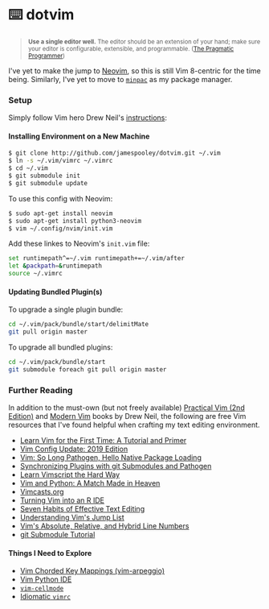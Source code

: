 # ⌨️ dotvim

> <sup>**Use a single editor well.** The editor should be an extension of your hand; make sure your editor is configurable, extensible, and programmable. ([The Pragmatic Programmer](https://pragprog.com/the-pragmatic-programmer/extracts/tips))</sup>

I've yet to make the jump to [Neovim](https://neovim.io/), so this is still Vim 8-centric for the time being.  Similarly, I've yet to move to
[`minpac`](http://vimcasts.org/episodes/minpac/) as my package manager.


### Setup

Simply follow Vim hero Drew Neil's [instructions](http://vimcasts.org/episodes/synchronizing-plugins-with-git-submodules-and-pathogen/):

#### Installing Environment on a New Machine

```bash
$ git clone http://github.com/jamespooley/dotvim.git ~/.vim
$ ln -s ~/.vim/vimrc ~/.vimrc
$ cd ~/.vim
$ git submodule init
$ git submodule update
```

To use this config with Neovim:

```bash
$ sudo apt-get install neovim
$ sudo apt-get install python3-neovim
$ vim ~/.config/nvim/init.vim
```

Add these linkes to Neovim's `init.vim` file:

```bash
set runtimepath^=~/.vim runtimepath+=~/.vim/after
let &packpath=&runtimepath
source ~/.vimrc
```

#### Updating Bundled Plugin(s)

To upgrade a single plugin bundle:

```bash
cd ~/.vim/pack/bundle/start/delimitMate
git pull origin master
```

To upgrade all bundled plugins:

```bash
cd ~/.vim/pack/bundle/start
git submodule foreach git pull origin master
```



### Further Reading

In addition to the must-own (but not freely available)
[Practical Vim (2nd Edition)](https://pragprog.com/book/dnvim2/practical-vim-second-edition) and
[Modern Vim](https://pragprog.com/book/modvim/modern-vim)
books by Drew Neil, the following are free Vim resources that I've found helpful
when crafting my text editing environment.

* [Learn Vim for the First Time: A Tutorial and Primer](https://danielmiessler.com/study/vim/)
* [Vim Config Update: 2019 Edition](https://danielmiessler.com/blog/vim-configuration-update-2019-version/)
* [Vim: So Long Pathogen, Hello Native Package Loading](https://shapeshed.com/vim-packages/)
* [Synchronizing Plugins with git Submodules and Pathogen](http://vimcasts.org/episodes/synchronizing-plugins-with-git-submodules-and-pathogen/)
* [Learn Vimscript the Hard Way](https://learnvimscriptthehardway.stevelosh.com/)
* [Vim and Python: A Match Made in Heaven](https://realpython.com/vim-and-python-a-match-made-in-heaven/)
* [Vimcasts.org](http://vimcasts.org/episodes/)
* [Turning Vim into an R IDE](https://www.freecodecamp.org/news/turning-vim-into-an-r-ide-cd9602e8c217/)
* [Seven Habits of Effective Text Editing](https://www.moolenaar.net/habits.html)
* [Understanding Vim's Jump List](https://kadekillary.work/post/vim-jumplist/)
* [Vim's Absolute, Relative, and Hybrid Line Numbers](https://jeffkreeftmeijer.com/vim-number/)
* [git Submodule Tutorial](https://git.wiki.kernel.org/index.php/GitSubmoduleTutorial)

#### Things I Need to Explore

* [Vim Chorded Key Mappings (vim-arpeggio)](https://www.youtube.com/watch?v=b9c30ZovKIo)
* [Vim Python IDE](https://github.com/jarolrod/vim-python-ide)
* [`vim-cellmode`](https://github.com/julienr/vim-cellmode)
* [Idiomatic `vimrc`](https://github.com/romainl/idiomatic-vimrc)
